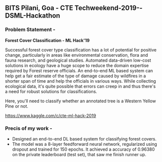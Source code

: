 ## BITS Pilani, Goa - CTE Techweekend-2019--DSML-Hackathon
### Problem Statement - 
  **Forest Cover Classification - ML Hack'19**

Successful forest cover type classification has a lot of potential for positive change, particularly in areas like environmental conservation, flora and fauna research, and geological studies. Automated data-driven low-cost solutions in ecology have a huge scope to reduce the domain expertise required by Forest reserve officials. An end-to-end ML based system can help get a fair estimate of the type of damage caused by wildfires in a shorter span of time and help the officials in various ways. While collecting ecological data, it's quite possible that errors can creep in and thus there's a need for robust solutions for classifications.

Here, you'll need to classify whether an annotated tree is a Western Yellow Pine or not.

https://www.kaggle.com/c/cte-ml-hack-2019

### Precis of my work - 
- Designed an end-to-end DL based system for classifying forest covers.
- The model was a 8-layer feedforward neural network, regularized using dropout and trained for 150 epochs. It achieved a accuracy of 0.96380 on the private leaderboard (test set), that saw me finish runner up.
